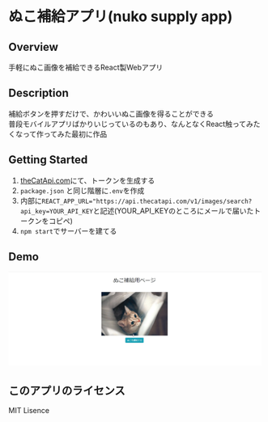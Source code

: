 # ぬこ補給アプリ(nuko supply app)
## Overview
手軽にぬこ画像を補給できるReact製Webアプリ  

## Description
補給ボタンを押すだけで、かわいいぬこ画像を得ることができる  
普段モバイルアプリばかりいじっているのもあり、なんとなくReact触ってみたくなって作ってみた最初に作品   

## Getting Started
1. [theCatApi.com](https://thecatapi.com)にて、トークンを生成する
2. ```package.json``` と同じ階層に```.env```を作成
3. 内部に```REACT_APP_URL="https://api.thecatapi.com/v1/images/search?api_key=YOUR_API_KEY```と記述(YOUR_API_KEYのところにメールで届いたトークンをコピペ)
4. ```npm start```でサーバーを建てる

## Demo
<img src="./demo.png" width="500">

## このアプリのライセンス
MIT Lisence



